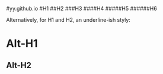 #yy.github.io
#H1
##H2
###H3
####H4
#####H5
######H6

Alternatively, for H1 and H2, an underline-ish styly:

Alt-H1
======

Alt-H2
------
